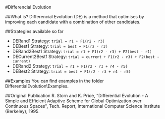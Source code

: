 #Differencial Evolution

##What is?
Differencial Evolution (DE) is a method that optimises by improving each candidate with a combination of other candidates.

##Strategies available so far
- DERand1 Strategy: ```trial = r1 + F1(r2 - r3)```
- DEBest1 Strategy: ```trial = best + F1(r2 - r3)```
- DERand2Best1 Strategy: ```trial = r1 + F1(r2 - r3) + F2(best - r1)```
- DECurrent2Best1 Strategy: ```trial = current + F1(r2 - r3) + F2(best - current)```
- DERand2 Strategy: ```trial = r1 + F1(r2 - r3 + r4 - r5)```
- DEBest2 Strategy: ```trial = best + F1(r2 - r3 + r4 - r5)```

##Examples
You can find examples in the folder DifferentialEvolution\Examples.

##Original Publication
R. Storn and K. Price, "Differential Evolution - A Simple and Efficient Adaptive Scheme for Global Optimization over Continuous Spaces", Tech. Report, International Computer Science Institute (Berkeley), 1995.